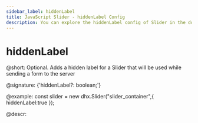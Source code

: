 ```yaml
---
sidebar_label: hiddenLabel
title: JavaScript Slider - hiddenLabel Config 
description: You can explore the hiddenLabel config of Slider in the documentation of the DHTMLX JavaScript UI library. Browse developer guides and API reference, try out code examples and live demos, and download a free 30-day evaluation version of DHTMLX Suite.
---
```


# hiddenLabel

@short: Optional. Adds a hidden label for a Slider that will be used while sending a form to the server

@signature: {'hiddenLabel?: boolean;'}

@example:
const slider = new dhx.Slider("slider_container",{
    hiddenLabel:true
});

@descr:

[comment]: # (@related: slider/initializing_slider.md#configuration-properties)
